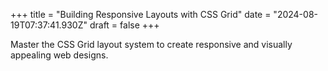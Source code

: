 +++
title = "Building Responsive Layouts with CSS Grid"
date = "2024-08-19T07:37:41.930Z"
draft = false
+++

  Master the CSS Grid layout system to create responsive and visually appealing web designs.
        